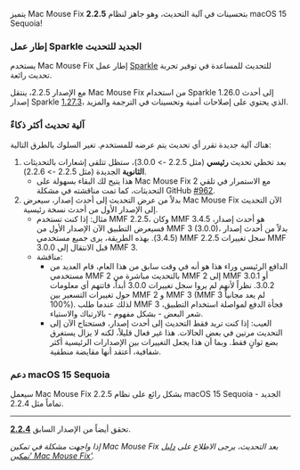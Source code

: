 يتميز Mac Mouse Fix **2.2.5** بتحسينات في آلية التحديث، وهو جاهز لنظام macOS 15 Sequoia!

### إطار عمل Sparkle الجديد للتحديث

يستخدم Mac Mouse Fix إطار عمل [Sparkle](https://sparkle-project.org/) للتحديث للمساعدة في توفير تجربة تحديث رائعة.

مع الإصدار 2.2.5، ينتقل Mac Mouse Fix من استخدام Sparkle 1.26.0 إلى أحدث إصدار Sparkle [1.27.3](https://github.com/sparkle-project/Sparkle/releases/tag/1.27.3)، الذي يحتوي على إصلاحات أمنية وتحسينات في الترجمة والمزيد.

### آلية تحديث أكثر ذكاءً

هناك آلية جديدة تقرر أي تحديث يتم عرضه للمستخدم. تغير السلوك بالطرق التالية:

1. بعد تخطي تحديث **رئيسي** (مثل 2.2.5 -> 3.0.0)، ستظل تتلقى إشعارات بالتحديثات **الثانوية** الجديدة (مثل 2.2.5 -> 2.2.6).
    - هذا يتيح لك البقاء بسهولة على Mac Mouse Fix 2 مع الاستمرار في تلقي التحديثات، كما تمت مناقشته في مشكلة GitHub [#962](https://github.com/noah-nuebling/mac-mouse-fix/issues/962).
2. بدلاً من عرض التحديث إلى أحدث إصدار، سيعرض Mac Mouse Fix الآن التحديث إلى الإصدار الأول من أحدث نسخة رئيسية.
    - مثال: إذا كنت تستخدم MMF 2.2.5، وكان MMF 3.4.5 هو أحدث إصدار، فسيعرض التطبيق الآن الإصدار الأول من MMF 3 (3.0.0)، بدلاً من أحدث إصدار (3.4.5). بهذه الطريقة، يرى جميع مستخدمي MMF 2.2.5 سجل تغييرات MMF 3.0.0 قبل الانتقال إلى MMF 3.
    - مناقشة:
        - الدافع الرئيسي وراء هذا هو أنه في وقت سابق من هذا العام، قام العديد من مستخدمي MMF 2 بالتحديث مباشرة من MMF 2 إلى MMF 3.0.1 أو 3.0.2. نظراً لأنهم لم يروا سجل تغييرات 3.0.0 أبداً، فاتتهم أي معلومات حول تغييرات التسعير بين MMF 2 و MMF 3 (MMF 3 لم يعد مجانياً 100%). لذلك عندما طلب MMF 3 فجأة الدفع لمواصلة استخدام التطبيق، شعر البعض - بشكل مفهوم - بالارتباك والاستياء.
        - العيب: إذا كنت تريد فقط التحديث إلى أحدث إصدار، فستحتاج الآن إلى التحديث مرتين في بعض الحالات. هذا غير فعال قليلاً، لكنه لا يزال يستغرق بضع ثوانٍ فقط. وبما أن هذا يجعل التغييرات بين الإصدارات الرئيسية أكثر شفافية، أعتقد أنها مقايضة منطقية.

### دعم macOS 15 Sequoia

سيعمل Mac Mouse Fix 2.2.5 بشكل رائع على نظام macOS 15 Sequoia الجديد - تماماً مثل 2.2.4.

---

تحقق أيضاً من الإصدار السابق [**2.2.4**](https://github.com/noah-nuebling/mac-mouse-fix/releases/tag/2.2.4).

*إذا واجهت مشكلة في تمكين Mac Mouse Fix بعد التحديث، يرجى الاطلاع على [دليل 'تمكين Mac Mouse Fix'](https://github.com/noah-nuebling/mac-mouse-fix/discussions/861).*